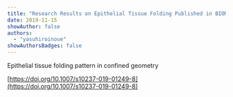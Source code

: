 ```yaml
---
title: "Research Results on Epithelial Tissue Folding Published in BIOMECH MODEL MECHANO BIOL"
date: 2019-11-15
showAuthor: false
authors:
  - "yasuhiroinoue"
showAuthorsBadges: false
---
```


Epithelial tissue folding pattern in confined geometry

[https://doi.org/10.1007/s10237-019-01249-8](https://doi.org/10.1007/s10237-019-01249-8)
